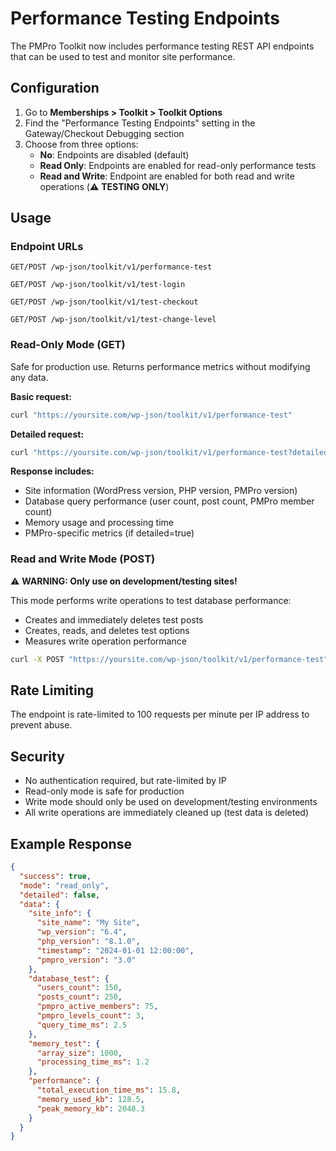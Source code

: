 # Performance Testing Endpoints

The PMPro Toolkit now includes performance testing REST API endpoints that can be used to test and monitor site performance.

## Configuration

1. Go to **Memberships > Toolkit > Toolkit Options**
2. Find the "Performance Testing Endpoints" setting in the Gateway/Checkout Debugging section
3. Choose from three options:
   - **No**: Endpoints are disabled (default)
   - **Read Only**: Endpoints are enabled for read-only performance tests
   - **Read and Write**: Endpoint are enabled for both read and write operations (⚠️ **TESTING ONLY**)

## Usage

### Endpoint URLs
```
GET/POST /wp-json/toolkit/v1/performance-test
```

```
GET/POST /wp-json/toolkit/v1/test-login
```

```
GET/POST /wp-json/toolkit/v1/test-checkout
```

```
GET/POST /wp-json/toolkit/v1/test-change-level
```


### Read-Only Mode (GET)
Safe for production use. Returns performance metrics without modifying any data.

**Basic request:**
```bash
curl "https://yoursite.com/wp-json/toolkit/v1/performance-test"
```

**Detailed request:**
```bash
curl "https://yoursite.com/wp-json/toolkit/v1/performance-test?detailed=true"
```

**Response includes:**
- Site information (WordPress version, PHP version, PMPro version)
- Database query performance (user count, post count, PMPro member count)
- Memory usage and processing time
- PMPro-specific metrics (if detailed=true)

### Read and Write Mode (POST)
⚠️ **WARNING: Only use on development/testing sites!**

This mode performs write operations to test database performance:
- Creates and immediately deletes test posts
- Creates, reads, and deletes test options
- Measures write operation performance

```bash
curl -X POST "https://yoursite.com/wp-json/toolkit/v1/performance-test"
```

## Rate Limiting

The endpoint is rate-limited to 100 requests per minute per IP address to prevent abuse.

## Security

- No authentication required, but rate-limited by IP
- Read-only mode is safe for production
- Write mode should only be used on development/testing environments
- All write operations are immediately cleaned up (test data is deleted)

## Example Response

```json
{
  "success": true,
  "mode": "read_only",
  "detailed": false,
  "data": {
    "site_info": {
      "site_name": "My Site",
      "wp_version": "6.4",
      "php_version": "8.1.0",
      "timestamp": "2024-01-01 12:00:00",
      "pmpro_version": "3.0"
    },
    "database_test": {
      "users_count": 150,
      "posts_count": 250,
      "pmpro_active_members": 75,
      "pmpro_levels_count": 3,
      "query_time_ms": 2.5
    },
    "memory_test": {
      "array_size": 1000,
      "processing_time_ms": 1.2
    },
    "performance": {
      "total_execution_time_ms": 15.8,
      "memory_used_kb": 128.5,
      "peak_memory_kb": 2048.3
    }
  }
}
```

